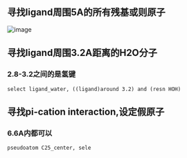 ## 寻找ligand周围5A的所有残基或则原子
![image](https://user-images.githubusercontent.com/41554601/219908496-73420f37-ecac-440b-8395-1c6894e32f41.png)

## 寻找ligand周围3.2A距离的H2O分子
### 2.8-3.2之间的是氢键
```
select ligand_water, ((ligand)around 3.2) and (resn HOH)
```

## 寻找pi-cation interaction,设定假原子
### 6.6A内都可以
```pseudoatom C25_center, sele```
